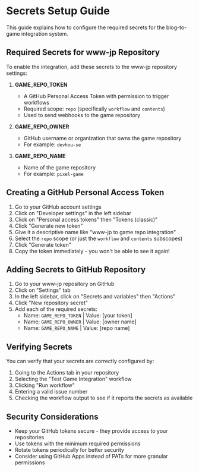 # Secrets Setup Guide

This guide explains how to configure the required secrets for the blog-to-game integration system.

## Required Secrets for www-jp Repository

To enable the integration, add these secrets to the www-jp repository settings:

1. **GAME_REPO_TOKEN**
   - A GitHub Personal Access Token with permission to trigger workflows
   - Required scope: `repo` (specifically `workflow` and `contents`)
   - Used to send webhooks to the game repository

2. **GAME_REPO_OWNER**
   - GitHub username or organization that owns the game repository
   - For example: `devhou-se`

3. **GAME_REPO_NAME**
   - Name of the game repository
   - For example: `pixel-game`

## Creating a GitHub Personal Access Token

1. Go to your GitHub account settings
2. Click on "Developer settings" in the left sidebar
3. Click on "Personal access tokens" then "Tokens (classic)"
4. Click "Generate new token"
5. Give it a descriptive name like "www-jp to game repo integration"
6. Select the `repo` scope (or just the `workflow` and `contents` subscopes)
7. Click "Generate token"
8. Copy the token immediately - you won't be able to see it again!

## Adding Secrets to GitHub Repository

1. Go to your www-jp repository on GitHub
2. Click on "Settings" tab
3. In the left sidebar, click on "Secrets and variables" then "Actions"
4. Click "New repository secret"
5. Add each of the required secrets:
   - Name: `GAME_REPO_TOKEN` | Value: [your token]
   - Name: `GAME_REPO_OWNER` | Value: [owner name]
   - Name: `GAME_REPO_NAME` | Value: [repo name]

## Verifying Secrets

You can verify that your secrets are correctly configured by:

1. Going to the Actions tab in your repository
2. Selecting the "Test Game Integration" workflow
3. Clicking "Run workflow"
4. Entering a valid issue number
5. Checking the workflow output to see if it reports the secrets as available

## Security Considerations

- Keep your GitHub tokens secure - they provide access to your repositories
- Use tokens with the minimum required permissions
- Rotate tokens periodically for better security
- Consider using GitHub Apps instead of PATs for more granular permissions